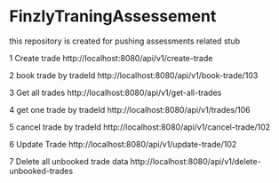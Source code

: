 # FinzlyTraningAssessement
this repository is created for pushing assessments related stub

 1 Create trade
http://localhost:8080/api/v1/create-trade

2 book trade by tradeId
http://localhost:8080/api/v1/book-trade/103

3 Get all trades 
http://localhost:8080/api/v1/get-all-trades


4  get one trade by tradeId
http://localhost:8080/api/v1/trades/106


5 cancel trade by tradeId
http://localhost:8080/api/v1/cancel-trade/102

6 Update Trade
http://localhost:8080/api/v1/update-trade/102



7 Delete all unbooked trade data
http://localhost:8080/api/v1/delete-unbooked-trades
